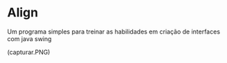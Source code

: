 # Align
Um programa simples para treinar as habilidades em criação de interfaces com java swing

(capturar.PNG)
